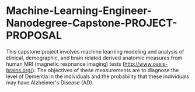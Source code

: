 # Machine-Learning-Engineer-Nanodegree-Capstone-PROJECT-PROPOSAL
This capstone project involves machine learning modeling and analysis of clinical, demographic, and brain related derived anatomic measures from human MRI (magnetic resonance imaging) tests (http://www.oasis-brains.org/). The objectives of these measurements are to diagnose the level of Dementia in the individuals and the probability that these individuals may have Alzheimer's Disease (AD). 
